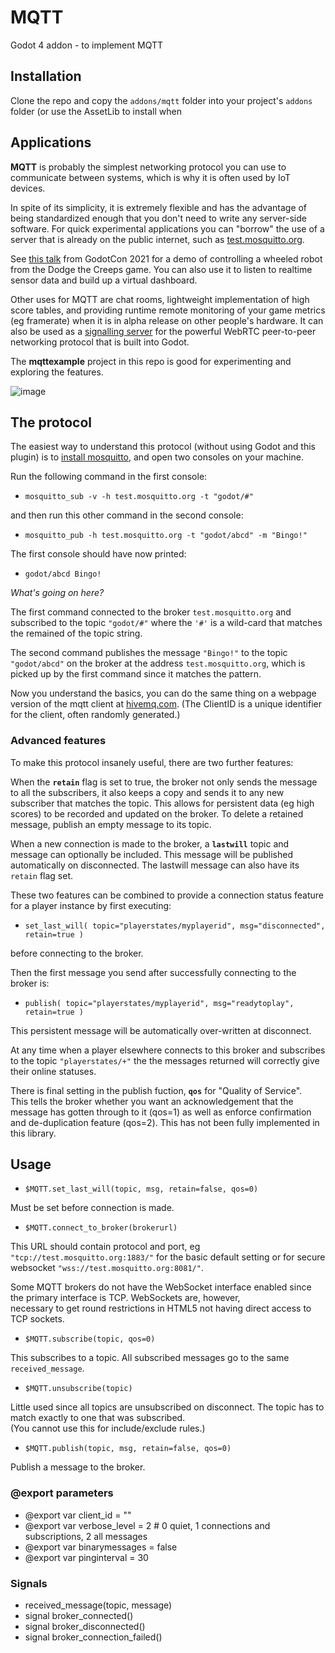 # MQTT

Godot 4 addon - to implement MQTT

## Installation

Clone the repo and copy the `addons/mqtt` folder into your project's `addons` folder 
(or use the AssetLib to install when 

## Applications

**MQTT** is probably the simplest networking protocol you can use 
to communicate between systems, which is why it is often used by 
IoT devices.

In spite of its simplicity, it is extremely flexible and has the 
advantage of being standardized enough that you don't need to write 
any server-side software.  For quick experimental applications you 
can "borrow" the use of a server that is already on the public internet, 
such as [test.mosquitto.org](https://test.mosquitto.org/).

See [this talk](https://www.youtube.com/watch?v=en9fMP4g9y8) from 
GodotCon 2021 for a demo of controlling a wheeled robot from 
the Dodge the Creeps game.  You can also use it to listen to 
realtime sensor data and build up a virtual dashboard.

Other uses for MQTT are chat rooms, lightweight implementation of 
high score tables, and providing runtime remote monitoring of your game 
metrics (eg framerate) when it is in alpha release on other people's hardware.
It can also be used as a 
[signalling server](https://docs.godotengine.org/en/stable/tutorials/networking/webrtc.html#id1)
for the powerful WebRTC peer-to-peer networking protocol that is 
built into Godot.  

The **mqttexample** project in this repo is good for 
experimenting and exploring the features. 

![image](https://github.com/goatchurchprime/godot-mqtt/assets/677254/264473c6-6ad1-4a87-8bb5-49fd28789bed)

## The protocol

The easiest way to understand this protocol (without using Godot and this plugin) is to [install mosquitto](https://mosquitto.org/download/), 
and open two consoles on your machine.

Run the following command in the first console:

* `mosquitto_sub -v -h test.mosquitto.org -t "godot/#"`

and then run this other command in the second console:

* `mosquitto_pub -h test.mosquitto.org -t "godot/abcd" -m "Bingo!"`

The first console should have now printed:
   
* `godot/abcd Bingo!`

*What's going on here?*  

The first command connected to the broker `test.mosquitto.org` 
and subscribed to the topic `"godot/#"` where the `'#'` is a wild-card 
that matches the remained of the topic string.

The second command publishes the message `"Bingo!"` to the topic `"godot/abcd"` 
on the broker at the address `test.mosquitto.org`, which is picked up by the first 
command since it matches the pattern.  

Now you understand the basics, you can do the same thing on a webpage 
version of the mqtt client at [hivemq.com](https://www.hivemq.com/demos/websocket-client/).
(The ClientID is a unique identifier for the client, often randomly generated.)

### Advanced features

To make this protocol insanely useful, there are two further features:

When the **`retain`** flag is set to true, the broker not only sends the message to 
all the subscribers, it also keeps a copy and sends it to any new subscriber that matches the topic.
This allows for persistent data (eg high scores) to be recorded and updated on the 
broker.  To delete a retained message, publish an empty message to its topic.  

When a new connection is made to the broker, a **`lastwill`** topic and message can optionally be included.
This message will be published automatically on disconnected.  The lastwill message 
can also have its `retain` flag set.

These two features can be combined to provide a connection status feature for a player instance 
by first executing: 
* `set_last_will( topic="playerstates/myplayerid", msg="disconnected", retain=true )`

before connecting to the broker.  

Then the first message you send after successfully connecting to the broker is:
* `publish( topic="playerstates/myplayerid", msg="readytoplay", retain=true )`

This persistent message will be automatically over-written at disconnect.

At any time when a player elsewhere connects to this broker and subscribes 
to the topic `"playerstates/+"` the the messages returned will 
correctly give their online statuses.

There is final setting in the publish fuction, **`qos`** for "Quality of Service".  
This tells the broker whether you want an acknowledgement that the message 
has gotten through to it (qos=1) as well as enforce confirmation 
and de-duplication feature (qos=2).  This has not been fully implemented in this 
library.  
  

## Usage

* `$MQTT.set_last_will(topic, msg, retain=false, qos=0)`

Must be set before connection is made.

* `$MQTT.connect_to_broker(brokerurl)`   

This URL should contain protocol and port, eg 
`"tcp://test.mosquitto.org:1883/"` for the basic default setting
or for secure websocket `"wss://test.mosquitto.org:8081/"`.

Some MQTT brokers do not have the WebSocket interface enabled
since the primary interface is TCP.  WebSockets are, however,  
necessary to get round restrictions in HTML5 not having direct access 
to TCP sockets.

* `$MQTT.subscribe(topic, qos=0)`

This subscribes to a topic.  All subscribed messages go to the 
same `received_message`.  

* `$MQTT.unsubscribe(topic)`
 
Little used since all topics are unsubscribed on disconnect.
The topic has to match exactly to one that was subscribed.  
(You cannot use this for include/exclude rules.)

* `$MQTT.publish(topic, msg, retain=false, qos=0)`

Publish a message to the broker.

### @export parameters

* @export var client_id = ""
* @export var verbose_level = 2  # 0 quiet, 1 connections and subscriptions, 2 all messages
* @export var binarymessages = false
* @export var pinginterval = 30
                                
### Signals

* received_message(topic, message)
* signal broker_connected()
* signal broker_disconnected()
* signal broker_connection_failed()



